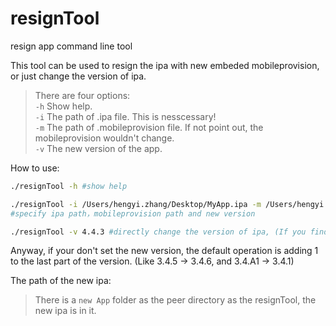 # resignTool
resign app command line tool

This tool can be used to resign the ipa with new embeded mobileprovision, or just change the version of ipa.

> There are four options:  
> `-h` Show help.  
> `-i` The path of .ipa file. This is nesscessary!  
> `-m` The path of .mobileprovision file. If not point out, the mobileprovision wouldn't change.  
> `-v` The new version of the app.  

How to use:

```bash
./resignTool -h #show help
```

```bash
./resignTool -i /Users/hengyi.zhang/Desktop/MyApp.ipa -m /Users/hengyi.zhang/Desktop/embedded.mobileprovision -v 5.0.0
#specify ipa path，mobileprovision path and new version
```

```bash
./resignTool -v 4.4.3 #directly change the version of ipa, (If you find there is wrong with the version after the archiving operation.)
```

Anyway, if your don't set the new version, the default operation is adding 1 to the last part of the version.
(Like 3.4.5 -> 3.4.6, and 3.4.A1 -> 3.4.1)

The path of the new ipa:
> There is a `new App` folder as the peer directory as the resignTool, the new ipa is in it.
